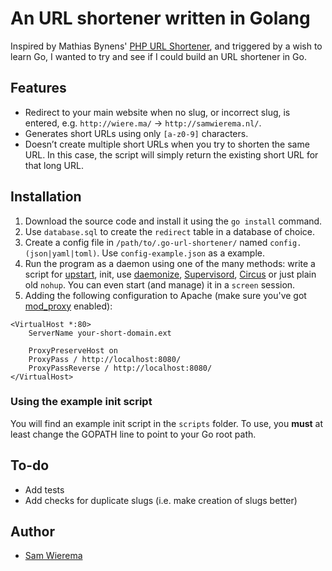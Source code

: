# An URL shortener written in Golang
Inspired by Mathias Bynens' [PHP URL Shortener](https://github.com/mathiasbynens/php-url-shortener), and triggered by a wish to learn Go, I wanted to try and see if I could build an URL shortener in Go.

## Features

* Redirect to your main website when no slug, or incorrect slug, is entered, e.g. `http://wiere.ma/` → `http://samwierema.nl/`.
* Generates short URLs using only `[a-z0-9]` characters.
* Doesn’t create multiple short URLs when you try to shorten the same URL. In this case, the script will simply return the existing short URL for that long URL.

## Installation
1. Download the source code and install it using the `go install` command.
2. Use `database.sql` to create the `redirect` table in a database of choice.
3. Create a config file in `/path/to/.go-url-shortener/` named `config.(json|yaml|toml)`. Use `config-example.json` as a example.
4. Run the program as a daemon using one of the many methods: write a script for [upstart](https://launchpad.net/upstart), init, use [daemonize](http://software.clapper.org/daemonize/), [Supervisord](http://supervisord.org/), [Circus](http://circus.readthedocs.org/) or just plain old `nohup`. You can even start (and manage) it in a `screen` session.
5. Adding the following configuration to Apache (make sure you've got [mod_proxy](http://httpd.apache.org/docs/2.2/mod/mod_proxy.html) enabled):
```
<VirtualHost *:80>
	ServerName your-short-domain.ext

	ProxyPreserveHost on
	ProxyPass / http://localhost:8080/
	ProxyPassReverse / http://localhost:8080/
</VirtualHost>
```

### Using the example init script
You will find an example init script in the `scripts` folder. To use, you **must** at least change the GOPATH line to point to your Go root path.

## To-do
* Add tests
* Add checks for duplicate slugs (i.e. make creation of slugs better)

## Author
* [Sam Wierema](http://wiere.ma)
